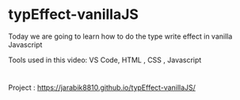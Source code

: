 # typEffect-vanillaJS

Today we are going to learn how to do the type write effect in vanilla Javascript

Tools used in this video: VS Code, HTML , CSS , Javascript

#

Project : https://jarabik8810.github.io/typEffect-vanillaJS/
